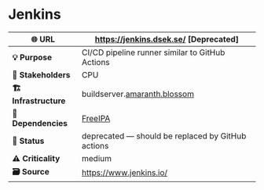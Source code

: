 # Jenkins

| **🌐 URL** | <https://jenkins.dsek.se/> \[Deprecated\] |
|----|----|
| **💡 Purpose** | CI/CD pipeline runner similar to GitHub Actions |
| **👥 Stakeholders** | CPU |
| **🏗️ Infrastructure** | buildserver.[amaranth.blossom](./../Infrastructure/Blossom/Amaranth.md) |
| **🔗 Dependencies** | [FreeIPA](./FreeIPA.md) |
| **🚦 Status** | deprecated — should be replaced by GitHub actions |
| **⚠️ Criticality** | medium |
| **🗃️ Source** | <https://www.jenkins.io/> |